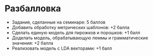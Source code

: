 # Разбалловка

- Задания, сделанные на семинаре: 5 баллов
- Добавить обработку метрических шаблонов: +2 балла
- Сделать единую модель для пирожков и порошков: +1 балл
- Доделать модель, обрабатывающую леммы и грамматические значения: +2 балла
- Реализовать модель с LDA векторами: +1 балл